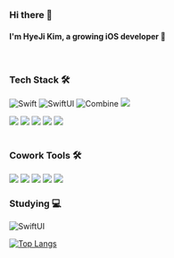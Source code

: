 </br>
<h3><b>Hi there 👋</b></h3>
<h4>
I'm HyeJi Kim, a growing iOS developer 🌱

</h3>
</br>

<h3><b>Tech Stack 🛠</b></h3>
<p>
<img alt="Swift" src="https://img.shields.io/badge/Swift-F05138?style=flat&logo=Swift&logoColor=white"/>
<img alt="SwiftUI" src ="https://img.shields.io/badge/SwiftUI-000000?&style=flat&logo=Swift&logoColor=0055af">
<img alt="Combine" src ="https://img.shields.io/badge/Combine-0055af?&style=flat&logo=Apple&logoColor=white">
<img src="https://img.shields.io/badge/CocoaPods-EE3322?style=flat&logo=CocoaPods&logoColor=white">
<!-- <img alt="Xcode" src="https://img.shields.io/badge/Xcode-147EFB?style=flat&logo=Xcode&logoColor=white"/></a> -->
</br>
<p>
<img src="https://img.shields.io/badge/Python-3766AB?style=flat&logo=Python&logoColor=white"/></a>
<img src="https://img.shields.io/badge/Django-092E20?style=flat&logo=Django&logoColor=white"/></a>
<img src="https://img.shields.io/badge/Linux-FCC624?style=flat&logo=Linux&logoColor=white"/></a>
<img src="https://img.shields.io/badge/Docker-2496ED?style=flat&logo=Docker&logoColor=white"/></a>
<!-- <img src="https://img.shields.io/badge/Azure-0078D4?style=flat&logo=Microsoft Azure&logoColor=white"/></a> -->
<!-- <img src="https://img.shields.io/badge/AWS-232F3E?style=flat&logo=Amazon&logoColor=white"/></a> -->
<img src="https://img.shields.io/badge/Swagger-85EA2D?style=flat&logo=Swagger&logoColor=white"></a>
<!-- <img src="https://img.shields.io/badge/Anaconda-44A833?style=flat&logo=Anaconda&logoColor=white"></a> -->
<!-- <img src="https://img.shields.io/badge/Kubernetes-326CE5?style=flat&logo=Kubernetes&logoColor=white"/></a> -->
<!-- 깃 꾸미기 로고 사이트 https://simpleicons.org/?q=git -->
</br>
</br>

<h3><b>Cowork Tools 🛠</b></h3>
<p>
<img src="https://img.shields.io/badge/Git-F05032?style=flat&logo=Git&logoColor=white"></a>
<img src="https://img.shields.io/badge/github-181717?style=flat&logo=github&logoColor=white"></a>
<img src="https://img.shields.io/badge/Postman-FF6C37?style=flat&logo=Postman&logoColor=white"></a>
<img src="https://img.shields.io/badge/Notion-000000?style=flat&logo=Notion&logoColor=white"></a>
<img src="https://img.shields.io/badge/Figma-F24E1E?style=flat&logo=Figma&logoColor=white"></a>

</br>

<h3><b>Studying 💻</b></h3>
<img alt="SwiftUI" src ="https://img.shields.io/badge/SwiftUI-000000?&style=flat&logo=Swift&logoColor=0055af">

<br>

[![Top Langs](https://github-readme-stats.vercel.app/api/top-langs/?username=hyeji-K&layout=compact)](https://github.com/anuraghazra/github-readme-stats)







<!--
**hyeji-K/hyeji-K** is a ✨ _special_ ✨ repository because its `README.md` (this file) appears on your GitHub profile.

Here are some ideas to get you started:

- 🔭 I’m currently working on ...
- 🌱 I’m currently learning ...
- 👯 I’m looking to collaborate on ...
- 🤔 I’m looking for help with ...
- 💬 Ask me about ...
- 📫 How to reach me: ...
- 😄 Pronouns: ...
- ⚡ Fun fact: ...
-->
